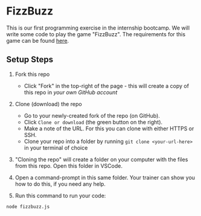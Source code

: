 # FizzBuzz

This is our first programming exercise in the internship bootcamp. We will write some code to play the game "FizzBuzz". The requirements for this game can be found [here](FizzBuzzSpec.md).

## Setup Steps

1. Fork this repo
    - Click "Fork" in the top-right of the page - this will create a copy of this repo in *your own GitHub account*
2. Clone (download) the repo
    - Go to your newly-created fork of the repo (on GitHub).
    - Click `Clone or download` (the green button on the right).
    - Make a note of the URL. For this you can clone with either HTTPS or SSH.
    - Clone your repo into a folder by running `git clone <your-url-here>` in your terminal of choice

3. "Cloning the repo" will create a folder on your computer with the files from this repo. Open this folder in VSCode.

4. Open a command-prompt in this same folder. Your trainer can show you how to do this, if you need any help.

5. Run this command to run your code:
```shell
node fizzbuzz.js
```
